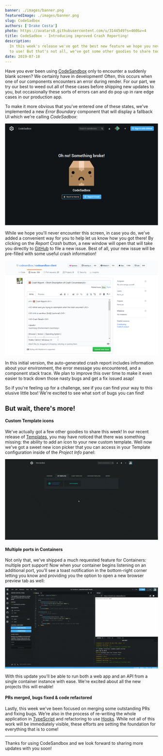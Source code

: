 ```yaml
---
banner: ./images/banner.png
featuredImage: ./images/banner.png
slug: CodeSadbox
authors: ['Drake Costa']
photo: https://avatars0.githubusercontent.com/u/3144549?s=460&v=4
title: CodeSadbox - Introducing improved Crash Reporting!
description:
  In this week's release we've got the best new feature we hope you never have
  to use! But that's not all, we've got some other goodies to share too!
date: 2019-07-18
---
```


Have you ever been using [CodeSandbox](https://codesandbox.io) only to encounter
a suddenly blank screen? We certainly have in development! Often, this occurs
when one of our components encounters an error during render. For our part, we
try our best to weed out all of these cases before shipping new updates to you,
but occasionally these sorts of errors can and do pop up in rare edge cases in
our production app.

To make it more obvious that you've entered one of these states, we've
implemented a new _Error Boundary_ component that will display a fallback UI
which we're calling _CodeSadbox_:

![CodeSadbox](./images/01_CodeSadbox.png)

While we hope you'll never encounter this screen, in case you do, we've added a
convenient way for you to help let us know how you got there! By clicking on the
_Report Crash_ button, a new window will open that will take you directly to
[GitHub](https://github.com) to file a new issue. Best of all, your new issue
will be pre-filled with some useful crash information!

![Crash Report](./images/02_Crash_Report.png)

In this initial version, the auto-generated crash report includes information
about your environment, the error message you encountered, and a component stack
trace. We plan to improve this over time to make it even easier to track down
those nasty bugs and get a fix issued asap!

So if you're feeling up for a challenge, see if you can find your way to this
elusive little box! We're excited to see what sort of bugs you can find!

## But wait, there's more!

#### Custom Template icons

We've actually got a few other goodies to share this week! In our recent release
of [Templates](/post/Templates), you may have noticed that there was something
missing: the ability to add an icon to your new custom template. Well now we've
got a sweet new icon picker that you can access in your Template configuration
inside of the _Project Info_ panel:

![Custom Template icons](./images/03_Template_Icons.gif)

#### Multiple ports in Containers

Not only that, we've shipped a much requested feature for Containers: multiple
port support! Now when your container begins listening on an additional port,
you'll see a toast notification in the bottom-right corner letting you know and
providing you the option to open a new browser preview tab as well:

![Multiple Ports](./images/04_Multiple_Ports.gif)

With this update you'll be able to run both a web app and an API from a single
container instance with ease. We're excited about all the new projects this will
enable!

#### PRs merged, bugs fixed & code refactored

Lastly, this week we've been focused on merging some outstanding PRs and fixing
bugs. We're also in the process of re-writing the whole application in
[TypeScript](https://github.com/Microsoft/TypeScript) and refactoring to use
[Hooks](https://reactjs.org/docs/hooks-intro.html). While not all of this work
will be immediately visible, these efforts are setting the foundation for
everything that is to come!

---

Thanks for using CodeSandbox and we look forward to sharing more updates with
you soon!

